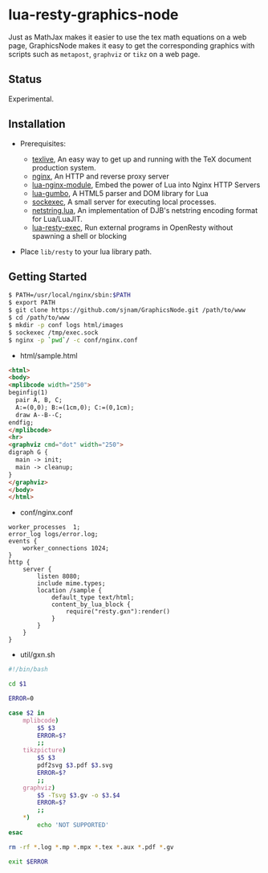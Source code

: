 lua-resty-graphics-node
=======
Just as MathJax makes it easier to use the tex math equations on a web page, GraphicsNode makes it easy to get the corresponding graphics with scripts such as `metapost`, `graphviz` or `tikz` on a web page.

Status
------
Experimental.

Installation
------------
- Prerequisites:
  
  - [texlive](https://www.tug.org/texlive/), An easy way to get up and running with the TeX document production system.
  - [nginx](http://nginx.org), An HTTP and reverse proxy server
  - [lua-nginx-module](https://github.com/openresty/lua-nginx-module), Embed the power of Lua into Nginx HTTP Servers
  - [lua-gumbo](https://craigbarnes.gitlab.io/lua-gumbo/), A HTML5 parser and DOM library for Lua
  - [sockexec](https://github.com/jprjr/sockexec), A small server for executing local processes.
  - [netstring.lua](https://github.com/jprjr/netstring.lua), An implementation of DJB's netstring encoding format for Lua/LuaJIT.
  - [lua-resty-exec](https://github.com/jprjr/lua-resty-exec), Run external programs in OpenResty without spawning a shell or blocking

- Place `lib/resty` to your lua library path.

Getting Started
---------------
```bash
$ PATH=/usr/local/nginx/sbin:$PATH
$ export PATH
$ git clone https://github.com/sjnam/GraphicsNode.git /path/to/www
$ cd /path/to/www
$ mkdir -p conf logs html/images
$ sockexec /tmp/exec.sock
$ nginx -p `pwd`/ -c conf/nginx.conf
```

- html/sample.html
```html
<html>
<body>
<mplibcode width="250">
beginfig(1)
  pair A, B, C;
  A:=(0,0); B:=(1cm,0); C:=(0,1cm);
  draw A--B--C;
endfig;
</mplibcode>
<hr>
<graphviz cmd="dot" width="250">
digraph G {
  main -> init;
  main -> cleanup;
}
</graphviz>
</body>
</html>
```

- conf/nginx.conf
```
worker_processes  1;
error_log logs/error.log;
events {
    worker_connections 1024;
}
http {
    server {
        listen 8080;
        include mime.types;
        location /sample {
            default_type text/html;
            content_by_lua_block {
                require("resty.gxn"):render()
            }
        }
    }
}
```

- util/gxn.sh
```bash
#!/bin/bash

cd $1

ERROR=0

case $2 in
    mplibcode)
        $5 $3
        ERROR=$?
        ;;
    tikzpicture)
        $5 $3
        pdf2svg $3.pdf $3.svg
        ERROR=$?
        ;;
    graphviz)
        $5 -Tsvg $3.gv -o $3.$4
        ERROR=$?
        ;;
    *)
        echo 'NOT SUPPORTED'
esac

rm -rf *.log *.mp *.mpx *.tex *.aux *.pdf *.gv

exit $ERROR
```
